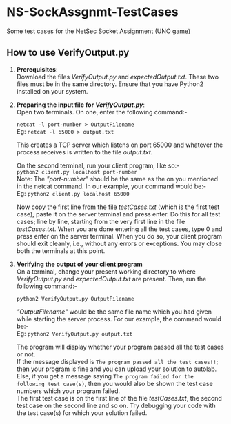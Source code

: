 # NS-SockAssgnmt-TestCases
Some test cases for the NetSec Socket Assignment (UNO game)

## How to use VerifyOutput.py
1) **Prerequisites**:\
Download the files _VerifyOutput.py_ and _expectedOutput.txt_. These two files must be in the same directory. Ensure that you have Python2 installed on your system.
2) **Preparing the input file for _VerifyOutput.py_**: \
    Open two terminals. On one, enter the following command:-
	
    `netcat -l port-number > OutputFilename` \
    Eg: `netcat -l 65000 > output.txt`
      
  	This creates a TCP server which listens on port 65000 and whatever the process receives is written to the file _output.txt_.
  
  	On the second terminal, run your client program, like so:-\
    `python2 client.py localhost port-number`\
    Note: The _"port-number"_ should be the same as the on you mentioned in the netcat command. In our example, your command would be:-\
    Eg: `python2 client.py localhost 65000`
	
  	Now copy the first line from the file _testCases.txt_ (which is the first test case), paste it on the server terminal and press enter. Do this for all test cases; line by line, starting from the very first line in the file _testCases.txt_.
	When you are done entering all the test cases, type 0 and press enter on the server terminal. When you do so, your client program should exit cleanly, i.e., without any errors or exceptions. You may close both the terminals at this point.
	
3) **Verifying the output of your client program**\
	On a terminal, change your present working directory to where _VerifyOutput.py_ and _expectedOutput.txt_ are present. Then, run the following command:-
	
	`python2 VerifyOutput.py OutputFilename`
	
	_"OutputFilename"_ would be the same file name which you had given while starting the server process. For our example, the command would be:-\
	Eg: `python2 VerifyOutput.py output.txt`
	
	The program will display whether your program passed all the test cases or not.\
	If the message displayed is `The program passed all the test cases!!`; then your program is fine and you can upload your solution to autolab.\
	Else, if you get a message saying `The program failed for the following test case(s)`, then you would also be shown the test case numbers which your program failed.\
	The first test case is on the first line of the file _testCases.txt_, the second test case on the second line and so on. Try debugging your code with the test case(s) for which your solution failed.
	
